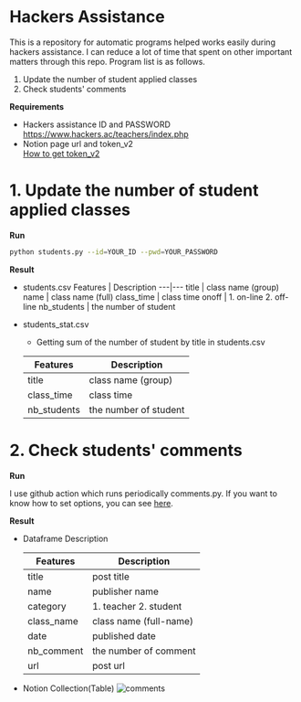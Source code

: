 # Hackers Assistance

This is a repository for automatic programs helped works easily during hackers assistance. I can reduce a lot of time that spent on other important matters through this repo. Program list is as follows.

1. Update the number of student applied classes
2. Check students' comments 

**Requirements**
- Hackers assistance ID and PASSWORD  
    https://www.hackers.ac/teachers/index.php
- Notion page url and token_v2  
    [How to get token_v2](https://github.com/TooTouch/notionist)

# 1. Update the number of student applied classes

**Run**
```bash
python students.py --id=YOUR_ID --pwd=YOUR_PASSWORD
```

**Result**
- students.csv
    Features | Description
    ---|---
    title | class name (group)
    name | class name (full)
    class_time | class time
    onoff | 1. on-line 2. off-line
    nb_students | the number of student

- students_stat.csv
    - Getting sum of the number of student by title in students.csv

    Features | Description
    ---|---
    title | class name (group)
    class_time | class time
    nb_students | the number of student



# 2. Check students' comments

**Run**

I use github action which runs periodically comments.py. If you want to know how to set options, you can see [here](https://github.com/TooTouch/Hackers-Assistance/blob/master/.github/workflows/python-package.yml).

**Result**
- Dataframe Description

    Features | Description
    ---|---
    title | post title
    name | publisher name
    category | 1. teacher 2. student
    class_name | class name (full-name)
    date | published date
    nb_comment | the number of comment
    url  | post url

- Notion Collection(Table)
    ![comments](https://user-images.githubusercontent.com/37654013/89047569-901cac80-d389-11ea-8b35-8af1fb631945.png)
